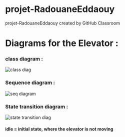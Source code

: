 # projet-RadouaneEddaouy
projet-RadouaneEddaouy created by GitHub Classroom
# Diagrams for the Elevator :
### class diagram :
![class diag](https://github.com/RadouaneEddaouy/Elevator-System/assets/148229328/eaa27f32-ae6b-4507-8bc3-ea230a3c04df)

### Sequence diagram : 
![seq diagram](https://github.com/RadouaneEddaouy/Elevator-System/assets/148229328/1f0be22e-8fa0-4af0-a541-3efa21bb027d)

### State transition diagram : 
![state transition diag](https://github.com/RadouaneEddaouy/Elevator-System/assets/148229328/5a3278e7-b726-40b0-9d91-70800b7a409d)

#### idle = initial state, where the elevator is not moving 
